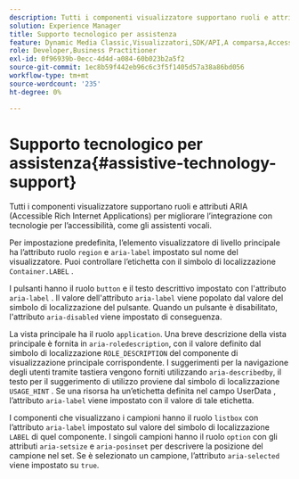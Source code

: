 ```yaml
---
description: Tutti i componenti visualizzatore supportano ruoli e attributi ARIA (Accessible Rich Internet Applications) per migliorare l’integrazione con tecnologie per l’accessibilità, come gli assistenti vocali.
solution: Experience Manager
title: Supporto tecnologico per assistenza
feature: Dynamic Media Classic,Visualizzatori,SDK/API,A comparsa,Accessibilità
role: Developer,Business Practitioner
exl-id: 0f96939b-0ecc-4d4d-a084-60b023b2a5f2
source-git-commit: 1ec8b59f442eb96c6c3f5f1405d57a38a86bd056
workflow-type: tm+mt
source-wordcount: '235'
ht-degree: 0%

---
```


# Supporto tecnologico per assistenza{#assistive-technology-support}

Tutti i componenti visualizzatore supportano ruoli e attributi ARIA (Accessible Rich Internet Applications) per migliorare l’integrazione con tecnologie per l’accessibilità, come gli assistenti vocali.

Per impostazione predefinita, l’elemento visualizzatore di livello principale ha l’attributo ruolo `region` e `aria-label` impostato sul nome del visualizzatore. Puoi controllare l’etichetta con il simbolo di localizzazione `Container.LABEL` .

I pulsanti hanno il ruolo `button` e il testo descrittivo impostato con l&#39;attributo `aria-label` . Il valore dell&#39;attributo `aria-label` viene popolato dal valore del simbolo di localizzazione del pulsante. Quando un pulsante è disabilitato, l&#39;attributo `aria-disabled` viene impostato di conseguenza.

La vista principale ha il ruolo `application`. Una breve descrizione della vista principale è fornita in `aria-roledescription`, con il valore definito dal simbolo di localizzazione `ROLE_DESCRIPTION` del componente di visualizzazione principale corrispondente. I suggerimenti per la navigazione degli utenti tramite tastiera vengono forniti utilizzando `aria-describedby`, il testo per il suggerimento di utilizzo proviene dal simbolo di localizzazione `USAGE_HINT` . Se una risorsa ha un’etichetta definita nel campo UserData , l’attributo `aria-label` viene impostato con il valore di tale etichetta.

I componenti che visualizzano i campioni hanno il ruolo `listbox` con l’attributo `aria-label` impostato sul valore del simbolo di localizzazione `LABEL` di quel componente. I singoli campioni hanno il ruolo `option` con gli attributi `aria-setsize` e `aria-posinset` per descrivere la posizione del campione nel set. Se è selezionato un campione, l’attributo `aria-selected` viene impostato su `true`.
